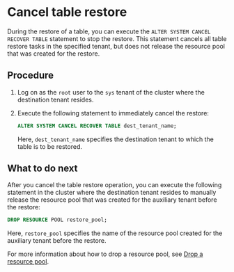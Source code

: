 # Cancel table restore

During the restore of a table, you can execute the `ALTER SYSTEM CANCEL RECOVER TABLE` statement to stop the restore. This statement cancels all table restore tasks in the specified tenant, but does not release the resource pool that was created for the restore.

## Procedure

1. Log on as the `root` user to the `sys` tenant of the cluster where the destination tenant resides.

2. Execute the following statement to immediately cancel the restore:

   ```sql
   ALTER SYSTEM CANCEL RECOVER TABLE dest_tenant_name;
   ```

   Here, `dest_tenant_name` specifies the destination tenant to which the table is to be restored.


## What to do next

After you cancel the table restore operation, you can execute the following statement in the cluster where the destination tenant resides to manually release the resource pool that was created for the auxiliary tenant before the restore:

```sql
DROP RESOURCE POOL restore_pool;
```

Here, `restore_pool` specifies the name of the resource pool created for the auxiliary tenant before the restore.

For more information about how to drop a resource pool, see [Drop a resource pool](../../200.tenant-management/600.common-tenant-operations/1500.resource-pool-management/600.delete-resource-pool.md).

